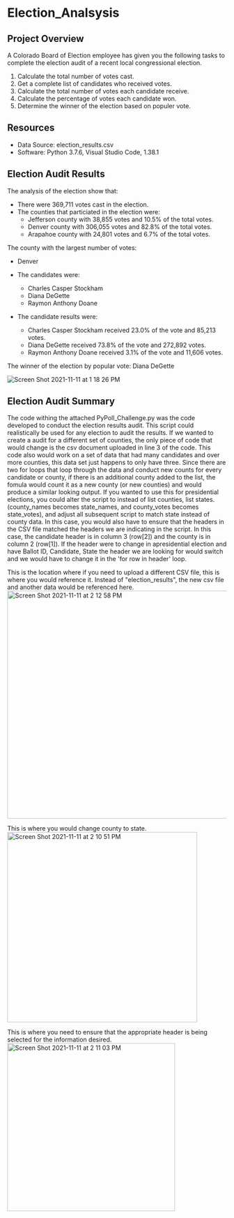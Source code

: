 # Election_Analsysis

## Project Overview 
A Colorado Board of Election employee has given you the following tasks to complete the election audit of a recent local congressional election. 

1. Calculate the total number of votes cast. 
2. Get a complete list of candidates who received votes. 
3. Calculate the total number of votes each candidate receive. 
4. Calculate the percentage of votes each candidate won. 
5. Determine the winner of the election based on populer vote. 

## Resources 
- Data Source: election_results.csv 
- Software: Python 3.7.6, Visual Studio Code, 1.38.1 

## Election Audit Results 
The analysis of the election show that: 
- There were 369,711 votes cast in the election. 
- The counties that particiated in the election were: 
  - Jefferson county with 38,855 votes and 10.5% of the total votes.
  - Denver county with 306,055 votes and 82.8% of the total votes. 
  - Arapahoe county with 24,801 votes and 6.7% of the total votes.

The county with the largest number of votes: 
  - Denver

- The candidates were: 
  - Charles Casper Stockham
  - Diana DeGette
  - Raymon Anthony Doane
- The candidate results were: 
  - Charles Casper Stockham received 23.0% of the vote and 85,213 votes. 
  - Diana DeGette received 73.8% of the vote and 272,892 votes. 
  - Raymon Anthony Doane received 3.1% of the vote and 11,606 votes. 

The winner of the election by popular vote: 
Diana DeGette 

![Screen Shot 2021-11-11 at 1 18 26 PM](https://user-images.githubusercontent.com/92831268/141371894-da5839fb-22e4-4cf5-98ac-fc7eaf6ef2ff.png)

## Election Audit Summary 
The code withing the attached PyPoll_Challenge.py was the code developed to conduct the election results audit. This script could realistically be used for any election to audit the results. If we wanted to create a audit for a different set of counties, the only piece of code that would change is the csv document uploaded in line 3 of the code. This code also would work on a set of data that had many candidates and over more counties, this data set just happens to only have three. Since there are two for loops that loop through the data and conduct new counts for every candidate or county, if there is an additional county added to the list, the fomula would count it as a new county (or new counties) and would produce a similar looking output. If you wanted to use this for presidential elections, you could alter the script to instead of list counties, list states. (county_names becomes state_names, and county_votes becomes state_votes), and adjust all subsequent script to match state instead of county data. In this case, you would also have to ensure that the headers in the CSV file matched the headers we are indicating in the script. In this case, the candidate header is in column 3 (row[2]) and the county is in column 2 (row[1]). If the header were to change in apresidential election and have Ballot ID, Candidate, State the header we are looking for would switch and we would have to change it in the 'for row in header' loop. 

This is the location where if you need to upload a different CSV file, this is where you would reference it. Instead of "election_results", the new csv file and another data would be referenced here. 
<img width="522" alt="Screen Shot 2021-11-11 at 2 12 58 PM" src="https://user-images.githubusercontent.com/92831268/141376406-55e27063-c2ce-46b2-9eff-1c7750854db3.png">

This is where you would change county to state. 
<img width="436" alt="Screen Shot 2021-11-11 at 2 10 51 PM" src="https://user-images.githubusercontent.com/92831268/141376249-c0e7fe97-a562-4721-8c87-cc0d1542d881.png">

This is where you need to ensure that the appropriate header is being selected for the information desired.
<img width="385" alt="Screen Shot 2021-11-11 at 2 11 03 PM" src="https://user-images.githubusercontent.com/92831268/141376295-f8783c84-ac16-4496-9b6b-c0c68a91f735.png">
